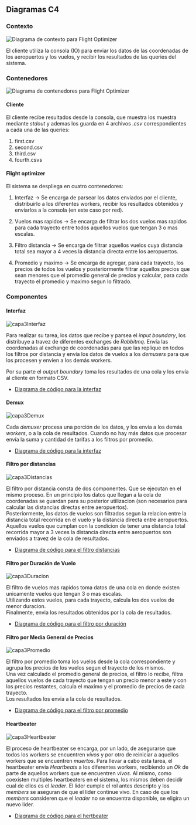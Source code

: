 ## Diagramas C4

### Contexto

![Diagrama de contexto para _Flight Optimizer_](../../img/C4-Capa1.png)

El cliente utiliza la consola (IO) para enviar los datos de las coordenadas de
los aeropuertos y los vuelos, y recibir los resultados de las queries del
sistema. 


### Contenedores

![Diagrama de contenedores para _Flight Optimizer_](../../img/C4-Capa2.png)

#### Cliente

El cliente recibe resultados desde la consola, que muestra los muestra mediante
*stdout* y ademas los guarda en 4 archivos *.csv* correspondientes a cada una
de las queries:

1. first.csv
2. second.csv
3. third.csv
4. fourth.csvs

#### Flight optimizer

El sistema se despliega en cuatro contenedores:

1. Interfaz $\longrightarrow$ Se encarga de parsear los datos enviados por el
   cliente, distribuirlo a los diferentes workers, recibir los resultados
   obtenidos y enviarlos a la consola (en este caso por red).

2. Vuelos mas rapidos $\longrightarrow$ Se encarga de filtrar los dos vuelos
   mas rapidos para cada trayecto entre todos aquellos vuelos que tengan 3 o
   mas escalas.

3. Filtro distancia $\longrightarrow$ Se encarga de filtrar aquellos vuelos
   cuya distancia total sea mayor a 4 veces la distancia directa entre los
   aeropuertos.

4. Promedio y maximo $\longrightarrow$ Se encarga de agregar, para cada
   trayecto, los precios de todos los vuelos y posteriormente filtrar aquellos
   precios que sean menores que el promedio general de precios y calcular, para
   cada trayecto el promedio y maximo segun lo filtrado.

### Componentes

#### Interfaz

![capa3Interfaz](../../img/C4-Capa3-Boundaries.png)

Para realizar su tarea, los datos que recibe y parsea el _input boundary_, los
distribuye a travez de diferentes exchanges de *Rabbitmq*. Envía las
coordenadas al exchange de coordenadas para que las replique en todos los
filtros por distancia y envía los datos de vuelos a los _demuxers_ para que los
procesen y envíen a los demás workers.

Por su parte el _output boundary_ toma los resultados de una cola y los envía
al cliente en formato CSV.

- [Diagrama de código para la interfaz](interfaz.md)

#### Demux

![capa3Demux](../../img/C4-Capa3-Demux.png)

Cada _demuxer_ procesa una porción de los datos, y los envía a los demás
_workers_, o a la cola de resultados. Cuando no hay más datos que procesar
envía la suma y cantidad de tarifas a los filtros por promedio.

- [Diagrama de código para la interfaz](interfaz.md)

#### Filtro por distancias

![capa3Distancias](../../img/C4-Capa3-Distance.png)

El filtro por distancia consta de dos componentes. Que se ejecutan en el mismo
proceso. En un principio los datos que llegan a la cola de coordenadas se
guardan para su posterior utilizacion (son necesarios para calcular las
distancias directas entre aeropuertos).  
Posteriormente, los datos de vuelos son filtrados segun la relacion entre la
distancia total recorrida en el vuelo y la distancia directa entre aeropuertos.  
Aquellos vuelos que cumplan con la condicion de tener una distancia total
recorrida mayor a 3 veces la distancia directa entre aeropuertos son enviados a
travez de la cola de resultados.

- [Diagrama de código para el filtro distancias](distanceFilter.md)

#### Filtro por Duración de Vuelo

![capa3Duracion](../../img/C4-Capa3-Fastest.png)

El filtro de vuelos mas rapidos toma datos de una cola en donde existen
unicamente vuelos que tengan 3 o mas escalas.  
Utilizando estos vuelos, para cada trayecto, calcula los dos vuelos de menor
duracion.  
Finalmente, envia los resultados obtenidos por la cola de resultados.

- [Diagrama de código para el filtro por duración](avgFilter.md)

#### Filtro por Media General de Precios

![capa3Promedio](../../img/C4-Capa3-Average.png)

El filtro por promedio toma los vuelos desde la cola correspondiente y agrupa
los precios de los vuelos segun el trayecto de los mismos.  
Una vez calculado el promedio general de precios, el filtro lo recibe, filtra
aquellos vuelos de cada trayecto que tengan un precio menor a este y con los
precios restantes, calcula el maximo y el promedio de precios de cada trayecto.  
Los resultados los envia a la cola de resultados.

- [Diagrama de código para el filtro por promedio](avgFilter.md)

#### Heartbeater

![capa3Heartbeater](../../img/C4-Capa3-Heartbeater.png)

El proceso de heartbeater se encarga, por un lado, de asegurarse que todos los workers se encuentren *vivos* y por otro de reiniciar a aquellos workers que se encuentren *muertos*. 
Para llevar a cabo esta tarea, el heartbeater envia *Heartbeats* a los diferentes workers, recibiendo un *Ok* de parte de aquellos workers que se encuentren *vivos*.
Al mismo, como coexisten multiples heartbeaters en el sistema, los mismos deben decidir cual de ellos es el *leader*. El lider cumple el rol antes descripto y los *members* se aseguran de que el lider continue vivo. 
En caso de que los *members* consideren que el *leader* no se encuentra disponible, se eligira un nuevo lider.

- [Diagrama de código para el hertbeater](heartbeater.md)
